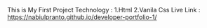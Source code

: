 This is My First Project
Technology : 1.Html 2.Vanila Css
Live Link : https://nabiulpranto.github.io/developer-portfolio-1/
